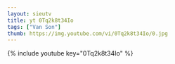 ```yaml
--- 
layout: sieutv
title: yt 0Tq2k8t34Io
tags: ["Van Son"]
thumb: https://img.youtube.com/vi/0Tq2k8t34Io/0.jpg
---
```

{% include youtube key="0Tq2k8t34Io" %} 
